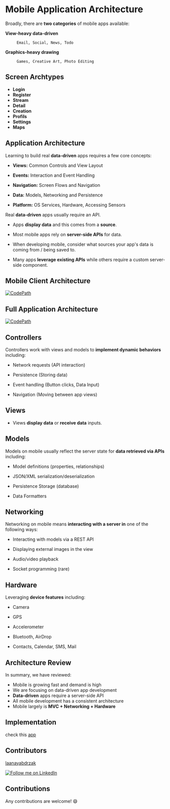 # Mobile Application Architecture

Broadly, there are **two categories** of mobile apps available:
    
 **View-heavy data-driven**
             
         Email, Social, News, Todo
    
 
 **Graphics-heavy drawing**
            
         Games, Creative Art, Photo Editing


## Screen Archtypes

- **Login**
- **Register**
- **Stream**
- **Detail**
- **Creation**
- **Profils**
- **Settings**
- **Maps**

## Application Architecture

Learning to build real **data-driven** apps requires a few core concepts:

- **Views:** Common Controls and View Layout

- **Events:** Interaction and Event Handling

- **Navigation:** Screen Flows and Navigation

- **Data:** Models, Networking and Persistence

- **Platform:** OS Services, Hardware, Accessing Sensors

Real **data-driven** apps usually require an API.

- Apps **display data** and this comes from a **source**.

- Most mobile apps rely on **server-side APIs** for data.

- When developing mobile, consider what sources your app's data is coming from / being saved to. 

- Many apps **leverage existing APIs** while others require a custom server-side component.

## Mobile Client Architecture

 [![CodePath](http://i.imgur.com/XgxWfyF.png)](http://codepath.com)
 
## Full Application Architecture

 [![CodePath](http://i.imgur.com/XgxWfyF.png)](http://codepath.com)
 
 
## Controllers

Controllers work with views and models to **implement dynamic behaviors** including:

-  Network requests (API interaction)

-  Persistence (Storing data)

-  Event handling (Button clicks, Data Input)

-  Navigation (Moving between app views)

## Views
 
 - Views **display data** or **receive data** inputs.

## Models

Models on mobile usually reflect the server state for **data retrieved via APIs** including:

- Model definitions (properties, relationships)

- JSON/XML serialization/deserialization

- Persistence Storage (database)

- Data Formatters
    
## Networking

Networking on mobile means **interacting with a server in** one of the following ways:

- Interacting with models via a REST API

- Displaying external images in the view

- Audio/video playback

- Socket programming (rare)
    
## Hardware

Leveraging **device features** including:

- Camera

- GPS

- Accelerometer

- Bluetooth, AirDrop

- Contacts, Calendar, SMS, Mail
    
## Architecture Review

In summary, we have reviewed:

- Mobile is growing fast and demand is high
- We are focusing on data-driven app development
- **Data-driven** apps require a server-side API
- All mobile development has a consistent architecture
- Mobile largely is **MVC + Networking + Hardware**

## Implementation

check this [app](https://github.com/laanayabdrzak/Android-Boilerplate)

## Contributors

[laanayabdrzak](https://github.com/laanayabdrzak)

<a href="https://www.linkedin.com/in/laanayabdrzak">
  <img alt="Follow me on LinkedIn"
       src="https://raw.githubusercontent.com/florent37/DaVinci/master/mobile/src/main/res/drawable-hdpi/linkedin.png" />
</a>

## Contributions
 
 Any contributions are welcome! :smile:

    
